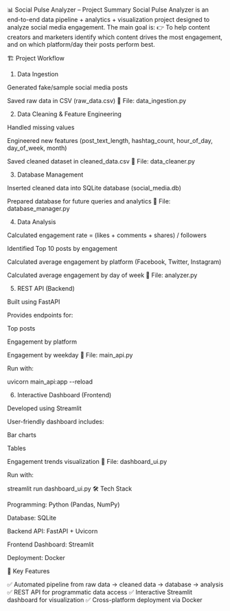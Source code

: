 📊 Social Pulse Analyzer – Project Summary
Social Pulse Analyzer is an end-to-end data pipeline + analytics + visualization project designed to analyze social media engagement.
The main goal is:
👉 To help content creators and marketers identify which content drives the most engagement, and on which platform/day their posts perform best.

🏗️ Project Workflow
1. Data Ingestion

Generated fake/sample social media posts

Saved raw data in CSV (raw_data.csv)
📂 File: data_ingestion.py

2. Data Cleaning & Feature Engineering

Handled missing values

Engineered new features (post_text_length, hashtag_count, hour_of_day, day_of_week, month)

Saved cleaned dataset in cleaned_data.csv
📂 File: data_cleaner.py

3. Database Management

Inserted cleaned data into SQLite database (social_media.db)

Prepared database for future queries and analytics
📂 File: database_manager.py

4. Data Analysis

Calculated engagement rate = (likes + comments + shares) / followers

Identified Top 10 posts by engagement

Calculated average engagement by platform (Facebook, Twitter, Instagram)

Calculated average engagement by day of week
📂 File: analyzer.py

5. REST API (Backend)

Built using FastAPI

Provides endpoints for:

Top posts

Engagement by platform

Engagement by weekday
📂 File: main_api.py

Run with:

uvicorn main_api:app --reload

6. Interactive Dashboard (Frontend)

Developed using Streamlit

User-friendly dashboard includes:

Bar charts

Tables

Engagement trends visualization
📂 File: dashboard_ui.py

Run with:

streamlit run dashboard_ui.py
🛠️ Tech Stack

Programming: Python (Pandas, NumPy)

Database: SQLite

Backend API: FastAPI + Uvicorn

Frontend Dashboard: Streamlit

Deployment: Docker

🚀 Key Features

✅ Automated pipeline from raw data → cleaned data → database → analysis
✅ REST API for programmatic data access
✅ Interactive Streamlit dashboard for visualization
✅ Cross-platform deployment via Docker
